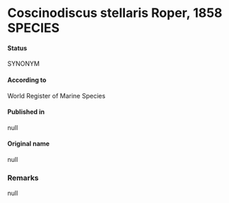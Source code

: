 Coscinodiscus stellaris Roper, 1858 SPECIES
=======

#### Status
SYNONYM

#### According to
World Register of Marine Species

#### Published in
null

#### Original name
null

### Remarks
null